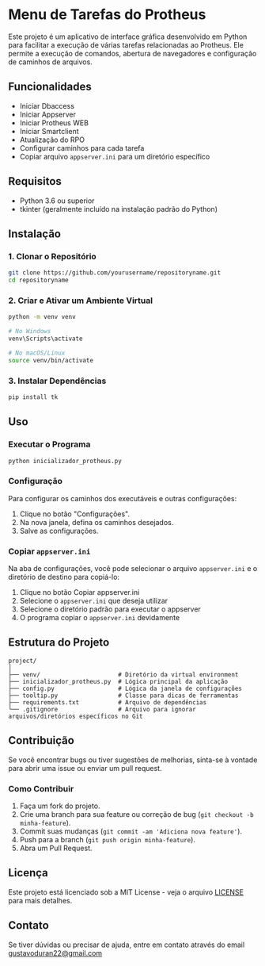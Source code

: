 # Menu de Tarefas do Protheus

Este projeto é um aplicativo de interface gráfica desenvolvido em Python para facilitar a execução de
várias tarefas relacionadas ao Protheus.
Ele permite a execução de comandos, abertura de navegadores e configuração de caminhos de arquivos.

## Funcionalidades

- Iniciar Dbaccess
- Iniciar Appserver
- Iniciar Protheus WEB
- Iniciar Smartclient
- Atualização do RPO
- Configurar caminhos para cada tarefa
- Copiar arquivo `appserver.ini` para um diretório específico

## Requisitos

- Python 3.6 ou superior
- tkinter (geralmente incluído na instalação padrão do Python)

## Instalação

### 1. Clonar o Repositório

```sh
git clone https://github.com/yourusername/repositoryname.git
cd repositoryname
```

### 2. Criar e Ativar um Ambiente Virtual

```sh
python -m venv venv

# No Windows
venv\Scripts\activate

# No macOS/Linux
source venv/bin/activate
```

### 3. Instalar Dependências

```sh
pip install tk
```

## Uso

### Executar o Programa

```sh
python inicializador_protheus.py
```

### Configuração

Para configurar os caminhos dos executáveis e outras configurações:

1. Clique no botão "Configurações".
2. Na nova janela, defina os caminhos desejados.
3. Salve as configurações.

### Copiar `appserver.ini`

Na aba de configurações, você pode selecionar o arquivo `appserver.ini` e o diretório de destino para copiá-lo:

1. Clique no botão Copiar appserver.ini
2. Selecione o `appserver.ini` que deseja utilizar
3. Selecione o diretório padrão para executar o appserver
4. O programa copiar o `appserver.ini` devidamente

## Estrutura do Projeto

```plaintext
project/
│
├── venv/                      # Diretório da virtual environment
├── inicializador_protheus.py  # Lógica principal da aplicação
├── config.py                  # Lógica da janela de configurações
├── tooltip.py                 # Classe para dicas de ferramentas
├── requirements.txt           # Arquivo de dependências
└── .gitignore                 # Arquivo para ignorar arquivos/diretórios específicos no Git
```

## Contribuição

Se você encontrar bugs ou tiver sugestões de melhorias, sinta-se à vontade para abrir uma issue ou enviar um pull request.

### Como Contribuir

1. Faça um fork do projeto.
2. Crie uma branch para sua feature ou correção de bug (`git checkout -b minha-feature`).
3. Commit suas mudanças (`git commit -am 'Adiciona nova feature'`).
4. Push para a branch (`git push origin minha-feature`).
5. Abra um Pull Request.

## Licença

Este projeto está licenciado sob a MIT License - veja o arquivo [LICENSE](LICENSE) para mais detalhes.

## Contato

Se tiver dúvidas ou precisar de ajuda, entre em contato através do email gustavoduran22@gmail.com

